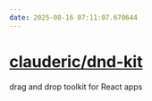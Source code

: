 ```yaml
---
date: 2025-08-16 07:11:07.670644
---
```


# [clauderic/dnd-kit](https://github.com/clauderic/dnd-kit)

drag and drop toolkit for React apps